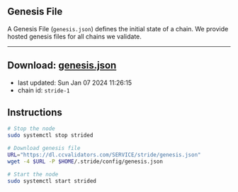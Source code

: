 ## Genesis File
A Genesis File (`genesis.json`) defines the initial state of a chain. We provide hosted genesis files for all chains we validate.

---
**Download: [genesis.json](https://dl.ccvalidators.com/SERVICE/stride/genesis.json)**
---

- last updated: Sun Jan 07 2024 11:26:15
- chain id: `stride-1`

## Instructions
```sh
# Stop the node
sudo systemctl stop strided

# Download genesis file
URL="https://dl.ccvalidators.com/SERVICE/stride/genesis.json"
wget -4 $URL -P $HOME/.stride/config/genesis.json

# Start the node
sudo systemctl start strided
```
